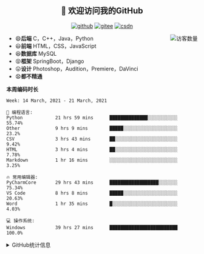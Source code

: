 <h2 align="center">👋 欢迎访问我的GitHub</h2>
<p align="center">
  <a href="https://github.com/eternidad33"><img src="https://img.shields.io/badge/GitHub-ff79c6" alt="github"></a>
  <a href="https://gitee.com/eternidad33"><img src="https://img.shields.io/badge/Gitee-fe7300" alt="gitee"></a>
  <a href="https://blog.csdn.net/qq_42907802"><img src="https://img.shields.io/badge/CSDN-cf000e" alt="csdn"></a>
</p>

<img align='right' src="https://profile-counter.glitch.me/eternidad33/count.svg" alt="访客数量"/>

- 😄**后端** C，C++，Java，Python
- 😃**前端** HTML，CSS，JavaScript
- 😆**数据库** MySQL
- 😝**框架** SpringBoot，Django
- 😛**设计** Photoshop，Audition，Premiere，DaVinci
- 😧**都不精通**

**本周编码时长**

<!--START_SECTION:waka-->
```text
Week: 14 March, 2021 - 21 March, 2021

💬 编程语言: 
Python            21 hrs 59 mins      ██████████████░░░░░░░░░░░   55.74% 
Other             9 hrs 9 mins        █████░░░░░░░░░░░░░░░░░░░░   23.2% 
CSV               3 hrs 43 mins       ██░░░░░░░░░░░░░░░░░░░░░░░   9.42% 
HTML              3 hrs 4 mins        ██░░░░░░░░░░░░░░░░░░░░░░░   7.78% 
Markdown          1 hr 16 mins        ░░░░░░░░░░░░░░░░░░░░░░░░░   3.25%

🔥 常用编辑器: 
PyCharmCore       29 hrs 43 mins      ██████████████████░░░░░░░   75.34% 
VS Code           8 hrs 8 mins        █████░░░░░░░░░░░░░░░░░░░░   20.63% 
Word              1 hr 35 mins        █░░░░░░░░░░░░░░░░░░░░░░░░   4.03%

💻 操作系统: 
Windows           39 hrs 27 mins      █████████████████████████   100.0%

```


<!--END_SECTION:waka-->




<details>
<summary>GitHub统计信息</summary>

<br/>

> 动态太少，不好意思展示
> 
> 下面的GitHub统计信息是来自于[github-readme-stats](https://github.com/anuraghazra/github-readme-stats)项目，里边有[中文文档](https://github.com/anuraghazra/github-readme-stats/blob/master/readme_cn.md)

<a href="https://github.com/eternidad33/eternidad33">
  <img align="center" src="https://github-readme-stats.anuraghazra1.vercel.app/api?username=eternidad33&show_icons=true" />
</a>
<br/>

---

*近期更新的仓库*

<a href="https://github.com/eternidad33/eternidad33">
  <img align="center" src="https://github-readme-stats.anuraghazra1.vercel.app/api/pin/?username=eternidad33&repo=eternidad33" />
</a>    
<a href="https://gitee.com/eternidad33/leetcode">
  <img align="center" src="https://github-readme-stats.anuraghazra1.vercel.app/api/pin/?username=eternidad33&repo=leetcode" />
</a>

<br/>

<br/>

[![eternidad33's contribution graph as a Game of Life](https://github4life.herokuapp.com/eternidad33.gif)](https://github4life.herokuapp.com/eternidad33)

</details>


